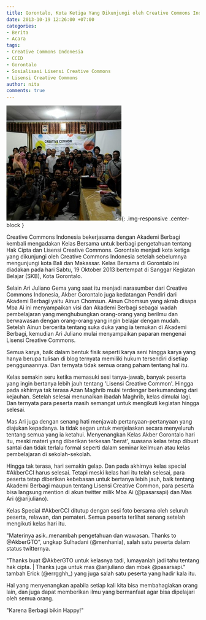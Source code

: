 ```yaml
---
title: Gorontalo, Kota Ketiga Yang Dikunjungi oleh Creative Commons Indonesia
date: 2013-10-19 12:26:00 +07:00
categories:
- Berita
- Acara
tags:
- Creative Commons Indonesia
- CCID
- Gorontalo
- Sosialisasi Lisensi Creative Commons
- Lisensi Creative Commons
author: nita
comments: true
---
```


![Kelas-Bersama-CCID-dan-Akber-Gorontalo-300x300.jpg](/uploads/Kelas-Bersama-CCID-dan-Akber-Gorontalo-300x300.jpg){: .img-responsive .center-block }

Creative Commons Indonesia bekerjasama dengan Akademi Berbagi kembali mengadakan Kelas Bersama untuk berbagi pengetahuan tentang Hak Cipta dan Lisensi Creative Commons. Gorontalo menjadi kota ketiga yang dikunjungi oleh Creative Commons Indonesia setelah sebelumnya mengunjungi kota Bali dan Makassar. Kelas Bersama di Gorontalo ini diadakan pada hari Sabtu, 19 Oktober 2013 bertempat di Sanggar Kegiatan Belajar (SKB), Kota Gorontalo.

Selain Ari Juliano Gema yang saat itu menjadi narasumber dari Creative Commons Indonesia, Akber Gorontalo juga kedatangan Pendiri dari Akademi Berbagi yaitu Ainun Chomsun. Ainun Chomsun yang akrab disapa Mba Ai ini menyampaikan visi dan Akademi Berbagi sebagai wadah pembelajaran yang menghubungkan orang-orang yang berilmu dan berwawasan dengan orang-orang yang ingin belajar dengan mudah. Setelah Ainun bercerita tentang suka duka yang ia temukan di Akademi Berbagi, kemudian Ari Juliano mulai menyampaikan paparan mengenai Lisensi Creative Commons.

Semua karya, baik dalam bentuk fisik seperti karya seni hingga karya yang hanya berupa tulisan di blog ternyata memiliki hukum tersendiri disetiap penggunaannya. Dan ternyata tidak semua orang paham tentang hal itu.

Kelas semakin seru ketika memasuki sesi tanya-jawab, banyak peserta yang ingin bertanya lebih jauh tentang 'Lisensi Creative Common'. Hingga pada akhirnya tak terasa Azan Maghrib mulai terdengar berkumandang dari kejauhan. Setelah selesai menunaikan ibadah Maghrib, kelas dimulai lagi. Dan ternyata para peserta masih semangat untuk mengikuti kegiatan hingga selesai.

Mas Ari juga dengan senang hati menjawab pertanyaan-pertanyaan yang diajukan kepadanya. Ia tidak segan untuk menjelaskan secara menyeluruh tentang semua yang ia ketahui. Menyenangkan Kelas Akber Gorontalo hari itu, meski materi yang diberikan terkesan 'berat', suasana kelas tetap dibuat santai dan tidak terlalu formal seperti dalam seminar keilmuan atau kelas pembelajaran di sekolah-sekolah.

Hingga tak terasa, hari semakin gelap. Dan pada akhirnya kelas special #AkberCCI harus selesai. Tetapi meski kelas hari itu telah selesai, para peserta tetap diberikan kebebasan untuk bertanya lebih jauh, baik tentang Akademi Berbagi maupun tentang Lisensi Creative Common, para peserta bisa langsung mention di akun twitter milik Mba Ai (@pasarsapi) dan Mas Ari (@arijuliano).

Kelas Special #AkberCCI ditutup dengan sesi foto bersama oleh seluruh peserta, relawan, dan pemateri. Semua peserta terlihat senang setelah mengikuti kelas hari itu.

"Materinya asik..menambah pengetahuan dan wawasan. Thanks to @AkberGTO", ungkap Sulhadani (@menhania), salah satu peserta dalam status twitternya.

"Thanks buat @AkberGTO untuk kelasnya tadi, lumayanlah jadi tahu tentang hak cipta. | Thanks juga untuk mas @arijuliano dan mbak @pasarsapi." tambah Erick (@errgghh_) yang juga salah satu peserta yang hadir kala itu.

Hal yang menyenangkan apabila setiap kali kita bisa membahagiakan orang lain, dan juga dapat memberikan ilmu yang bermanfaat agar bisa dipelajari oleh semua orang.

"Karena Berbagi bikin Happy!"
